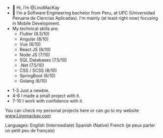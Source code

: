 - 👋 Hi, I’m @LinoMacKay
- 👀 I’m a Software Engineering bachelor from Peru, at UPC (Universidad Peruana de Ciencias Aplicadas). I'm mainly (at least right now) focusing in Mobile Development.
- My technical skills are:
  * Flutter    (8.5/10)
  * Angular (8/10)
  * Vue      (6/10)
  * React JS (6/10)
  * Node JS  (7/10)
  * SQL Databases (7.5/10)
  * .Net       (7.5/10)
  * CSS / SCSS (8/10)
  * SpringBoot  (6/10)
  * Golang (6/10)
  
 * 1-3 Just a newbie.
 * 4-6 I made a small project with it.
 * 7-10 I work with confidence with it.

You can check my personal projects here or can go to my website 
www.Linomackay.com

Languages:
English (Intermediate)
Spanish (Native)
French (je peux parler un petit peu de français)


<!---
LinoMacKay/LinoMacKay is a ✨ special ✨ repository because its `README.md` (this file) appears on your GitHub profile.
You can click the Preview link to take a look at your changes.
--->
